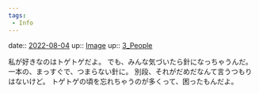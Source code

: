 ```yaml
---
tags:
 - Info
---
```


date:: [2022-08-04](Daily_Note/2022-08-04.md)
up:: [Image](../Bar/Novel/Topics/Image.md)
up:: [3_People](../Bar/Novel/Nacaria/3_People.md)

私が好きなのはトゲトゲだよ。
でも、みんな気づいたら針になっちゃうんだ。一本の、まっすぐで、つまらない針に。
別段、それがだめだなんて言うつもりはないけど。
トゲトゲの頃を忘れちゃうのが多くって、困ったもんだよ。